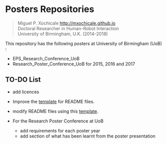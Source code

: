 # Posters Repositories

> Miguel P. Xochicale http://mxochicale.github.io  
> Doctoral Researcher in Human-Robot Interaction  
> University of Birmingham, U.K. (2014-2018)


This repository has the following posters at University of
Birmingham (UoB) :  
* EPS_Research_Conference_UoB 	
* Research_Poster_Conference_UoB for 2015, 2016 and 2017


## TO-DO List
* add licences
* Improve the [template](https://github.com/mxochicale/PhD/blob/master/posters/Research_Poster_Conference_UoB/2015/README.rst) for README files.
* modify README files using this [template](https://github.com/mxochicale/PhD/blob/master/posters/Research_Poster_Conference_UoB/2015/README.rst).

* For the Research Poster Conference at UoB
  * add requirements for each poster year
  * add section of what has been learnt from the poster presentation
